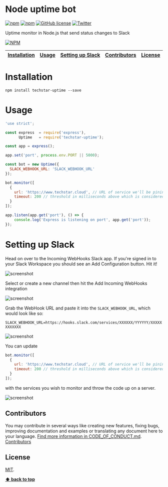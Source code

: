 # Node uptime bot

[![npm](https://img.shields.io/npm/v/techstar-uptime.svg?style=plastic)](https://www.npmjs.com/package/techstar-uptime)
[![npm](https://img.shields.io/npm/dt/techstar-uptime.svg?style=plastic)](https://www.npmjs.com/package/techstar-uptime)
[![GitHub license](https://img.shields.io/github/license/techstar-cloud/intelligo.svg)](https://github.com/techstar-cloud/techstar-uptime/blob/master/LICENSE)
[![Twitter](https://img.shields.io/twitter/url/https/github.com/techstar-cloud/techstar-uptime.svg?style=social)](https://twitter.com/intent/tweet?text=Wow:&url=https%3A%2F%2Fgithub.com%2Ftechstar-cloud%2Fintelligo)

Uptime monitor in Node.js that send status changes to Slack

[![NPM](https://nodei.co/npm/techstar-uptime.png?downloads=true&downloadRank=true&stars=true)](https://nodei.co/npm/techstar-uptime/)


| [Installation][] | [Usage][] | [Setting up Slack][] | [Contributors][] | [License][] |
|---|---|---|---|---|

# Installation

```
npm install techstar-uptime --save
```

# Usage

```js
'use strict';

const express  = require('express'),
      Uptime   = require('techstar-uptime');

const app = express();

app.set('port', process.env.PORT || 5000);

const bot = new Uptime({
  SLACK_WEBHOOK_URL: 'SLACK_WEBHOOK_URL'
});

bot.monitor([
  {
    url: 'https://www.techstar.cloud', // URL of service we'll be pining
    timeout: 200 // threshold in milliseconds above which is considered degraded performance
  }
]);

app.listen(app.get('port'), () => {
    console.log('Express is listening on port', app.get('port'));
});

```

# Setting up Slack

Head on over to the Incoming WebHooks Slack app. If you're signed in to your Slack Workspace you should see an Add Configuration button. Hit it!

![screenshot](https://raw.githubusercontent.com/techstar-cloud/techstar-uptime/master/public/img/image1.png)

Select or create a new channel then hit the Add Incoming WebHooks integration

![screenshot](https://raw.githubusercontent.com/techstar-cloud/techstar-uptime/master/public/img/image2.png)

Grab the WebHook URL and paste it into the `SLACK_WEBHOOK_URL`, which would look like so:

`SLACK_WEBHOOK_URL=https://hooks.slack.com/services/XXXXXX/YYYYYY/XXXXXXXXXXXX`

![screenshot](https://raw.githubusercontent.com/techstar-cloud/techstar-uptime/master/public/img/image3.png)

You can update 

```js
bot.monitor([
  {
    url: 'https://www.techstar.cloud', // URL of service we'll be pining
    timeout: 200 // threshold in milliseconds above which is considered degraded performance
  }
]);
``` 
with the services you wish to monitor and throw the code up on a server.

![screenshot](https://raw.githubusercontent.com/techstar-cloud/techstar-uptime/master/public/img/image4.png)

## Contributors

You may contribute in several ways like creating new features, fixing bugs, improving documentation and examples
or translating any document here to your language. [Find more information in CODE_OF_CONDUCT.md](.github/CODE_OF_CONDUCT.md).
<a href="https://github.com/techstar-cloud/techstar-uptime/graphs/contributors">Contributors</a>

## License

[MIT](LICENSE).


**[⬆ back to top](#node-uptime-bot)**

[Installation]:#installation
[Usage]:#usage
[Setting up Slack]:#setting-up-slack
[Contributors]:#contributors
[License]:#license

